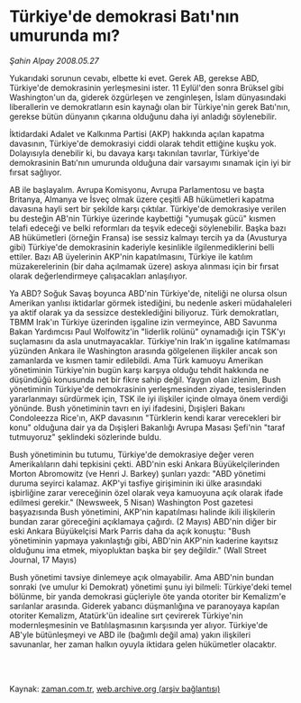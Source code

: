 # Türkiye'de demokrasi Batı'nın umurunda mı?

*Şahin Alpay 2008.05.27*

<td class="columnist-detail">
<p>Yukarıdaki sorunun cevabı, elbette ki evet. Gerek AB, gerekse ABD, Türkiye'de demokrasinin yerleşmesini ister. 11 Eylül'den sonra Brüksel gibi Washington'un da, giderek özgürleşen ve zenginleşen, İslam dünyasındaki liberallerin ve demokratların esin kaynağı olan bir Türkiye'nin gerek Batı'nın, gerekse bütün dünyanın çıkarına olduğunu daha iyi anladığı söylenebilir.</p>
<p>
<div id="haberMetinDiv">
<p> İktidardaki Adalet ve Kalkınma Partisi (AKP) hakkında açılan kapatma davasının, Türkiye'de demokrasiyi ciddi olarak tehdit ettiğine kuşku yok. Dolayısıyla denebilir ki, bu davaya karşı takınılan tavırlar, Türkiye'de demokrasinin Batı'nın umurunda olduğuna dair varsayımı sınamak için iyi bir fırsat sağlıyor. 
<p>AB ile başlayalım. Avrupa Komisyonu, Avrupa Parlamentosu ve başta Britanya, Almanya ve İsveç olmak üzere çeşitli AB hükümetleri kapatma davasına hayli sert bir şekilde karşı çıktılar. Türkiye'de demokrasiye verilen bu desteğin AB'nin Türkiye üzerinde kaybettiği "yumuşak gücü" kısmen telafi edeceği ve belki reformları da teşvik edeceği söylenebilir. Başka bazı AB hükümetleri (örneğin Fransa) ise sessiz kalmayı tercih ya da (Avusturya gibi) Türkiye'de demokrasinin kaderiyle kesinlikle ilgilenmediklerini belli ettiler. Bazı AB üyelerinin AKP'nin kapatılmasını, Türkiye ile katılım müzakerelerinin (bir daha açılmamak üzere) askıya alınması için bir fırsat olarak değerlendirmeye çalışacakları anlaşılıyor.
<p>Ya ABD? Soğuk Savaş boyunca ABD'nin Türkiye'de, niteliği ne olursa olsun Amerikan yanlısı iktidarlar görmek istediğini, bu nedenle askeri müdahaleleri ya aktif olarak ya da sessizce desteklediğini biliyoruz. Türk demokratları, TBMM Irak'ın Türkiye üzerinden işgaline izin vermeyince, ABD Savunma Bakan Yardımcısı Paul Wolfowitz'in "liderlik rolünü" oynamadığı için TSK'yı suçlamasını da asla unutmayacaklar. Türkiye'nin Irak'ın işgaline katılmaması yüzünden Ankara ile Washington arasında gölgelenen ilişkiler ancak son zamanlarda ve kısmen tamir edilebildi. Ama Türk kamuoyu Amerikan yönetiminin Türkiye'nin bugün karşı karşıya olduğu tehdit hakkında ne düşündüğü konusunda net bir fikre sahip değil. Yaygın olan izlenim, Bush yönetiminin Türkiye'de demokrasinin yerleşmesinden ziyade, tesislerinden yararlanmayı sürdürmek için, TSK ile iyi ilişkiler içinde olmaya önem verdiği yönünde. Bush yönetiminin tavrı en iyi ifadesini, Dışişleri Bakanı Condoleezza Rice'ın, AKP davasının "Türklerin kendi karar verecekleri bir konu" olduğuna dair ya da Dışişleri Bakanlığı Avrupa Masası Şefi'nin "taraf tutmuyoruz" şeklindeki sözlerinde buldu.
<p>Bush yönetiminin bu tutumu, Türkiye'de demokrasiye değer veren Amerikalıların dahi tepkisini çekti. ABD'nin eski Ankara Büyükelçilerinden Morton Abromowitz (ve Henri J. Barkey) şunları yazdı: "ABD yönetimi duruma seyirci kalamaz. AKP'yi tasfiye girişiminin iki ülke arasındaki işbirliğine zarar vereceğinin özel olarak veya kamuoyuna açık olarak ifade edilmesi gerekir." (Newsweek, 5 Nisan) Washington Post gazetesi başyazısında Bush yönetimini, AKP'nin kapatılması halinde ikili ilişkilerin bundan zarar göreceğini açıklamaya çağırdı. (2 Mayıs) ABD'nin diğer bir eski Ankara Büyükelçisi Mark Parris daha da açık konuştu: "Bush yönetiminin yapmaya yakınlaştığı gibi, ABD'nin AKP'nin kaderine kayıtsız olduğunu ima etmek, miyopluktan başka bir şey değildir." (Wall Street Journal, 17 Mayıs)
<p>Bush yönetimi tavsiye dinlemeye açık olmayabilir. Ama ABD'nin bundan sonraki (ve umulur ki Demokrat) yönetimi şunu iyi bilmeli: Türkiye'deki temel bölünme, bir yanda demokrasi güçleriyle öte yanda otoriter bir Kemalizm'e sarılanlar arasında. Giderek yabancı düşmanlığına ve paranoyaya kapılan otoriter Kemalizm, Atatürk'ün idealine sırt çevirerek Türkiye'nin modernleşmesinin ve Batılılaşmasının karşısında yer alıyor. Türkiye'de AB'yle bütünleşmeyi ve ABD ile (bağımlı değil ama) yakın ilişkileri savunanlar, her zaman halkın oyuyla iktidara gelen hükümetler olacaktır.</p></p></p></p></p></div>
</p>


<p><br>
		 </br></p></td>

Kaynak: [zaman.com.tr](http://zaman.com.tr/yazar.do?yazino=694501), [web.archive.org (arşiv bağlantısı)](http://web.archive.org/web/20120315164929/http://www.zaman.com.tr/yazar.do?yazino=694501)
